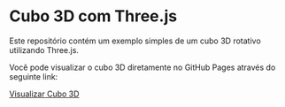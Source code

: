 # Cubo 3D com Three.js

Este repositório contém um exemplo simples de um cubo 3D rotativo utilizando Three.js.

Você pode visualizar o cubo 3D diretamente no GitHub Pages através do seguinte link:

[Visualizar Cubo 3D](https://seunomeusuario.github.io/cubo-3d/)
